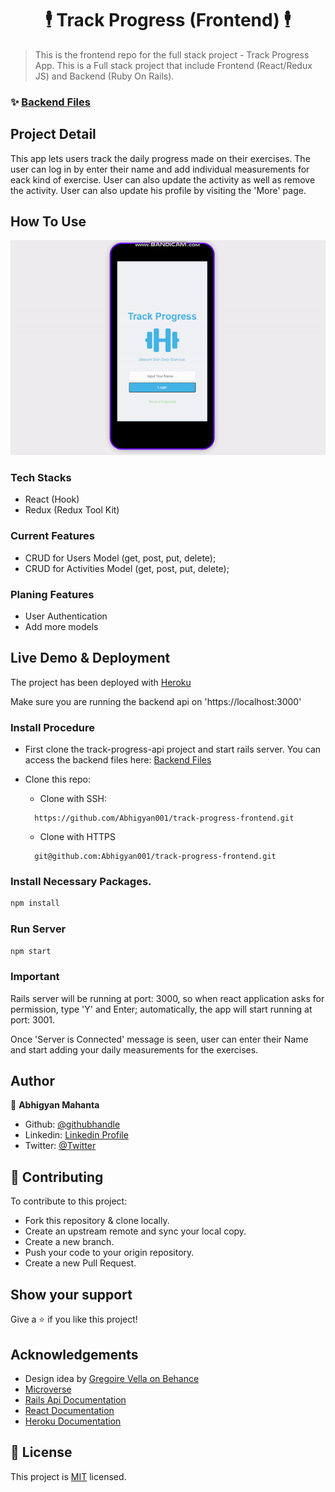 <h1 align="center">🕴️ Track Progress (Frontend) 🕴️</h1>

> This is the frontend repo for the full stack project - Track Progress App. This is a Full stack project that include Frontend (React/Redux JS) and Backend (Ruby On Rails).

### ✨ [Backend Files](https://github.com/Abhigyan001/track-progress-api)

## Project Detail

This app lets users track the daily progress made on their exercises. The user can log in by enter their name and add individual measurements for eack kind of exercise. User can also update the activity as well as remove the activity. User can also update his profile by visiting the 'More' page.

## How To Use
![screenshot](public/assets/images/ss.gif)

### Tech Stacks
* React (Hook)
* Redux (Redux Tool Kit)

### Current Features
* CRUD for Users Model (get, post, put, delete);
* CRUD for Activities Model (get, post, put, delete);

### Planing Features
* User Authentication
* Add more models

## Live Demo & Deployment
The project has been deployed with [Heroku](https://track-progress-frontend.herokuapp.com/)

Make sure you are running the backend api on 'https://localhost:3000'

### Install Procedure

* First clone the track-progress-api project and start rails server. You can access the backend files here: [Backend Files](https://github.com/Abhigyan001/track-progress-api)

* Clone this repo:
  - Clone with SSH:
  ```
    https://github.com/Abhigyan001/track-progress-frontend.git
  ```
  - Clone with HTTPS
  ```
    git@github.com:Abhigyan001/track-progress-frontend.git
  ```

### Install Necessary Packages.
```sh
npm install
```

### Run Server

```sh
npm start
```
### Important

Rails server will be running at port: 3000, so when react application asks for permission, type 'Y' and Enter; automatically, the app will start running at port: 3001.

Once 'Server is Connected' message is seen, user can enter their Name and start adding your daily measurements for the exercises.

## Author

👤 **Abhigyan Mahanta**​

- Github: [@githubhandle](https://github.com/Abhigyan001)   
- Linkedin: [Linkedin Profile](https://www.linkedin.com/in/abhigyan001/)
- Twitter: [@Twitter](https://twitter.com/abhigyan_001)

## :handshake: Contributing

To contribute to this project:
- Fork this repository & clone locally.
- Create an upstream remote and sync your local copy.
- Create a new branch.
- Push your code to your origin repository.
- Create a new Pull Request.

## Show your support

Give a :star: if you like this project!

<!-- ACKNOWLEDGEMENTS -->
## Acknowledgements
* Design idea by [Gregoire Vella on Behance](https://www.behance.net/gregoirevella)
* [Microverse](https://www.microverse.org/)
* [Rails Api Documentation](https://api.rubyonrails.org/)
* [React Documentation](https://reactjs.org/docs/getting-started.html)
* [Heroku Documentation](https://devcenter.heroku.com/)

## 📝 License

This project is [MIT](https://opensource.org/licenses/MIT) licensed.